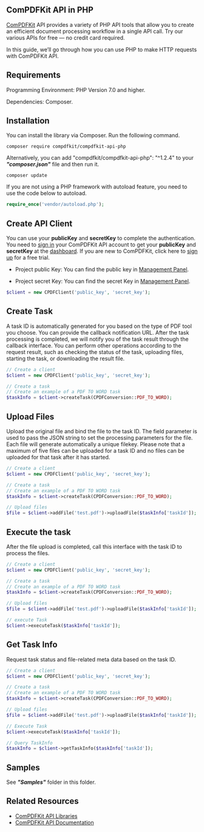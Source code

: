 ## ComPDFKit API in PHP

[ComPDFKit](https://api.compdf.com/api/docs/introduction) API provides a variety of PHP API tools that allow you to create an efficient document processing workflow in a single API call. Try our various APIs for free — no credit card required.

In this guide, we’ll go through how you can use PHP to make HTTP requests with ComPDFKit API.



## Requirements

Programming Environment: PHP Version 7.0 and higher.

Dependencies: Composer.



## Installation

You can install the library via Composer. Run the following command.
``` shell script
composer require compdfkit/compdfkit-api-php
```
Alternatively, you can add "compdfkit/compdfkit-api-php": "^1.2.4" to your ***"composer.json"*** file and then run it.
``` shell script 
composer update
```

If you are not using a PHP framework with autoload feature, you need to use the code below to autoload.
```php
require_once('vendor/autoload.php');
```



## Create API Client

You can use your **publicKey** and **secretKey** to complete the authentication. You need to [sign in](https://api.compdf.com/login) your ComPDFKit API account to get your **publicKey** and **secretKey** at the [dashboard](https://api-dashboard.compdf.com/api/keys). If you are new to ComPDFKit, click here to [sign up](https://api.compdf.com/signup) for a free trial.

- Project public Key: You can find the public key in [Management Panel](https://api-dashboard.compdf.com/api/keys).

- Project secret Key: You can find the secret Key in [Management Panel](https://api-dashboard.compdf.com/api/keys).

```php
$client = new CPDFClient('public_key', 'secret_key');
```



## Create Task

A task ID is automatically generated for you based on the type of PDF tool you choose. You can provide the callback notification URL. After the task processing is completed, we will notify you of the task result through the callback interface. You can perform other operations according to the request result, such as checking the status of the task, uploading files, starting the task, or downloading the result file.

```php
// Create a client
$client = new CPDFClient('public_key', 'secret_key');

// Create a task
// Create an example of a PDF TO WORD task
$taskInfo = $client->createTask(CPDFConversion::PDF_TO_WORD);
```



## Upload Files

Upload the original file and bind the file to the task ID. The field parameter is used to pass the JSON string to set the processing parameters for the file. Each file will generate automatically a unique filekey. Please note that a maximum of five files can be uploaded for a task ID and no files can be uploaded for that task after it has started.

```php
// Create a client
$client = new CPDFClient('public_key', 'secret_key');

// Create a task
// Create an example of a PDF TO WORD task
$taskInfo = $client->createTask(CPDFConversion::PDF_TO_WORD);

// Upload files
$file = $client->addFile('test.pdf')->uploadFile($taskInfo['taskId']);
```



## Execute the task

After the file upload is completed, call this interface with the task ID to process the files.

```php
// Create a client
$client = new CPDFClient('public_key', 'secret_key');

// Create a task
// Create an example of a PDF TO WORD task
$taskInfo = $client->createTask(CPDFConversion::PDF_TO_WORD);

// Upload files
$file = $client->addFile('test.pdf')->uploadFile($taskInfo['taskId']);

// execute Task
$client->executeTask($taskInfo['taskId']);
```



## Get Task Info

Request task status and file-related meta data based on the task ID.

```php
// Create a client
$client = new CPDFClient('public_key', 'secret_key');

// Create a task
// Create an example of a PDF TO WORD task
$taskInfo = $client->createTask(CPDFConversion::PDF_TO_WORD);

// Upload files
$file = $client->addFile('test.pdf')->uploadFile($taskInfo['taskId']);

// Execute Task
$client->executeTask($taskInfo['taskId']);

// Query TaskInfo
$taskInfo = $client->getTaskInfo($taskInfo['taskId']);
```



## Samples

See ***"Samples"*** folder in this folder.



## Related Resources

* [ComPDFKit API Libraries](https://api.compdf.com/api-libraries/overview)
* [ComPDFKit API Documentation](https://api.compdf.com/api/docs/introduction)
